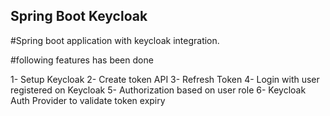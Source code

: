 ## Spring Boot Keycloak

#Spring boot application with keycloak integration.

#following features has been done 

1- Setup Keycloak
2- Create token API
3- Refresh Token
4- Login with user registered on Keycloak
5- Authorization based on user role
6- Keycloak Auth Provider to validate token expiry

